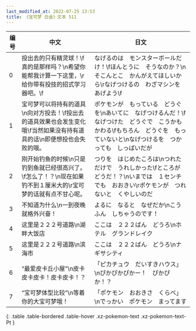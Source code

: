 ```yaml
---
last_modified_at: 2022-07-25 13:53
title: 《宝可梦 白金》文本 511
---
```

| 编号 | 中文 | 日文 |
| ---- | ---- | ---- |
| 0 | 投出去的只有精灵球！\f真的是那样吗？\n希望你能帮我计算一下这里，\r给你带有投技的招式学习器吧。\f | なげるのは　モンスターボールだけ！\fほんとうに　そうなのか？\nそこんとこ　かんがえてほしいから\rなげつけるの　わざマシンを　あげよう\f |
| 1 | 宝可梦可以将持有的道具\n向对方投去！\f投出去的道具效果也会发生变化哦\f当然如果没有持有道具的话\n即便想投也会失败的哦。 | ポケモンが　もっている　どうぐを\nあいてに　なげつけるんだ！\fなげつけた　どうぐで　こうかも　かわる\fもちろん　どうぐを　もっていないと\nなげつけるを　つかっても　しっぱいだが |
| 2 | 刚开始钓鱼的时候\n只是钓到鱼就已经很高兴了。\f怎么了！？\n现在如果钓不到１厘米大的\r宝可梦的话就有点不甘心呢。 | つりを　はじめたころは\nつれただけで　うれしかった\fところが　どうだ！？\nいまでは　１センチでも　おおきい\rポケモンが　つれないと　くやしいのだ |
| 3 | 不知道为什么\n一到夜晚就格外兴奋！ | よるに　なると　なぜだか\nこうふん　しちゃうのです！ |
| 4 | 这里是２２２号道路\n湖畔大饭店 | ここは　２２２ばん　どうろ\nホテル　グランドレイク |
| 5 | 这里是２２２号道路\n滨海市 | ここは　２２２ばん　どうろ\nナギサシティ |
| 6 | “最爱皮卡丘小屋”\n皮卡皮卡皮卡！皮卡皮卡！？ | 「ピカチュウ　だいすきハウス」\nぴかぴかぴかー！　ぴかぴか！？ |
| 7 | “宝可梦体型比较”\n等着你的大宝可梦哦！ | 「ポケモン　おおきさ　くらべ」\nでっかい　ポケモン　まってます |
{: .table .table-bordered .table-hover .xz-pokemon-text .xz-pokemon-text-Pt }